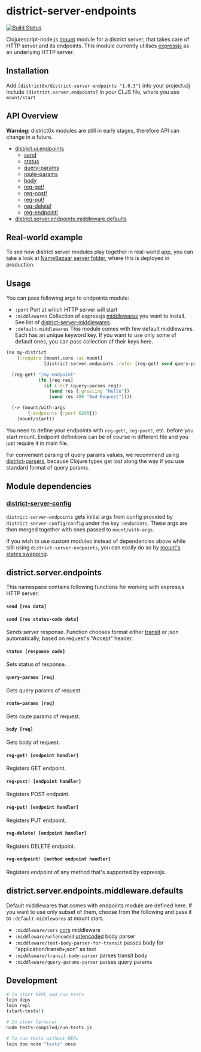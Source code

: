 # district-server-endpoints

[![Build Status](https://travis-ci.org/district0x/district-server-endpoints.svg?branch=master)](https://travis-ci.org/district0x/district-server-endpoints)

Clojurescript-node.js [mount](https://github.com/tolitius/mount) module for a district server, that takes care of HTTP server and its endpoints. This module currently utilises [expressjs](https://expressjs.com/) as an underlying HTTP server.

## Installation
Add `[district0x/district-server-endpoints "1.0.3"]` into your project.clj  
Include `[district.server.endpoints]` in your CLJS file, where you use `mount/start`

## API Overview

**Warning:** district0x modules are still in early stages, therefore API can change in a future.

- [district.ui.endpoints](#districtserverendpoints)
  - [send](#send)
  - [status](#status)
  - [query-params](#query-params)
  - [route-params](#route-params)
  - [body](#body)
  - [reg-get!](#reg-get!)
  - [reg-post!](#reg-post!)
  - [reg-put!](#reg-put!)
  - [reg-delete!](#reg-delete!)
  - [reg-endpoint!](#reg-endpoint!)
- [district.server.endpoints.middleware.defaults](#districtserverendpointsmiddlewaredefaults)

## Real-world example
To see how district server modules play together in real-world app, you can take a look at [NameBazaar server folder](https://github.com/district0x/name-bazaar/tree/master/src/name_bazaar/server), 
where this is deployed in production.

## Usage
You can pass following args to endpoints module: 
* `:port` Port at which HTTP server will start
* `:middlewares` Collection of expressjs [middlewares](http://expressjs.com/en/guide/using-middleware.html) you want to install.
See list of [district-server-middlewares](https://github.com/search?q=topic%3Adistrict-server-middleware+org%3Adistrict0x&type=Repositories).
* `:default-middlewares` This module comes with few default middlewares. Each has an unique keyword key. If you want to use only some of default ones, you can pass collection of their keys here. 


```clojure
(ns my-district
    (:require [mount.core :as mount]
              [district.server.endpoints :refer [reg-get! send query-params]]))

  (reg-get! "/my-endpoint"
            (fn [req res]
              (if (:hi? (query-params req))
                (send res {:greeting "Hello"})
                (send res 400 "Bad Request"))))

  (-> (mount/with-args
        {:endpoints {:port 6200}})
    (mount/start))
```
You need to define your endpoints with `reg-get!`, `reg-post!`, etc. before you start mount. Endpoint definitions can be of course in different file and you just require it in main file.

For convenient parsing of query params values, we recommend using [district-parsers](https://github.com/district0x/district-parsers), 
because Clojure types get lost along the way if you use standard format of query params.  

## Module dependencies
### [district-server-config](https://github.com/district0x/district-server-config)
`district-server-endpoints` gets initial args from config provided by `district-server-config/config` under the key `:endpoints`. These args are then merged together with ones passed to `mount/with-args`.

If you wish to use custom modules instead of dependencies above while still using `district-server-endpoints`, you can easily do so by [mount's states swapping](https://github.com/tolitius/mount#swapping-states-with-states).

## district.server.endpoints
This namespace contains following functions for working with expressjs HTTP server:

#### <a name="send">`send [res data]`
#### `send [res status-code data]`
Sends server response. Function chooses format either [transit](https://github.com/cognitect/transit-format) or json automatically, based on request's "Accept" header. 

#### <a name="status">`status [response code]`
Sets status of response.

#### <a name="query-params">`query-params [req]`
Gets query params of request.

#### <a name="route-params">`route-params [req]`
Gets route params of request.

#### <a name="body">`body [req]`
Gets body of request.

#### <a name="reg-get!">`reg-get! [endpoint handler]`
Registers GET endpoint.

#### <a name="reg-post!">`reg-post! [endpoint handler]`
Registers POST endpoint.

#### <a name="reg-put!">`reg-put! [endpoint handler]`
Registers PUT endpoint.

#### <a name="reg-delete!">`reg-delete! [endpoint handler]`
Registers DELETE endpoint.

#### <a name="reg-endpoint!">`reg-endpoint! [method endpoint handler]`
Registers endpoint of any method that's supported by expressjs.

## district.server.endpoints.middleware.defaults
Default middlewares that comes with endpoints module are defined here. If you want to use only subset of them, choose from the following and pass it to `:default-middlewares` at mount start.  
* `:middleware/cors` [cors](https://github.com/expressjs/cors) middleware  
* `:middleware/urlencoded` [urlencoded](https://github.com/expressjs/body-parser) body parser  
* `:middleware/text-body-parser-for-transit` passes body for "application/transit+json" as text  
* `:middleware/transit-body-parser` parses transit body  
* `:middleware/query-params-parser` parses query params  

## Development
```bash
# To start REPL and run tests
lein deps
lein repl
(start-tests!)

# In other terminal
node tests-compiled/run-tests.js

# To run tests without REPL
lein doo node "tests" once
```